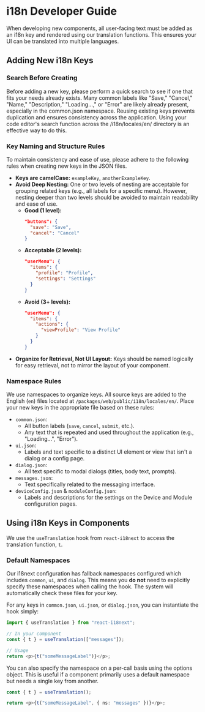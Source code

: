# i18n Developer Guide

When developing new components, all user-facing text must be added as an i18n
key and rendered using our translation functions. This ensures your UI can be
translated into multiple languages.

## Adding New i18n Keys

### Search Before Creating

Before adding a new key, please perform a quick search to see if one that fits
your needs already exists. Many common labels like "Save," "Cancel," "Name,"
"Description," "Loading...," or "Error" are likely already present, especially
in the common.json namespace. Reusing existing keys prevents duplication and
ensures consistency across the application. Using your code editor's search
function across the /i18n/locales/en/ directory is an effective way to do this.

### Key Naming and Structure Rules

To maintain consistency and ease of use, please adhere to the following rules
when creating new keys in the JSON files.

- **Keys are camelCase:** `exampleKey`, `anotherExampleKey`.
- **Avoid Deep Nesting:** One or two levels of nesting are acceptable for
  grouping related keys (e.g., all labels for a specific menu). However, nesting
  deeper than two levels should be avoided to maintain readability and ease of
  use.
  - **Good (1 level):**
    ```json
    "buttons": {
      "save": "Save",
      "cancel": "Cancel"
    }
    ```
  - **Acceptable (2 levels):**
    ```json
    "userMenu": {
      "items": {
        "profile": "Profile",
        "settings": "Settings"
      }
    }
    ```
  - **Avoid (3+ levels):**
    ```json
    "userMenu": {
      "items": {
        "actions": {
          "viewProfile": "View Profile"
        }
      }
    }
    ```
- **Organize for Retrieval, Not UI Layout:** Keys should be named logically for
  easy retrieval, not to mirror the layout of your component.

### Namespace Rules

We use namespaces to organize keys. All source keys are added to the English
(`en`) files located at `/packages/web/public/i18n/locales/en/`. Place your new keys in the
appropriate file based on these rules:

- `common.json`:
  - All button labels (`save`, `cancel`, `submit`, etc.).
  - Any text that is repeated and used throughout the application (e.g.,
    "Loading...", "Error").
- `ui.json`:
  - Labels and text specific to a distinct UI element or view that isn't a
    dialog or a config page.
- `dialog.json`:
  - All text specific to modal dialogs (titles, body text, prompts).
- `messages.json`:
  - Text specifically related to the messaging interface.
- `deviceConfig.json` & `moduleConfig.json`:
  - Labels and descriptions for the settings on the Device and Module
    configuration pages.

## Using i18n Keys in Components

We use the `useTranslation` hook from `react-i18next` to access the translation
function, `t`.

### Default Namespaces

Our i18next configuration has fallback namespaces configured which includes
`common`, `ui`, and `dialog`. This means you **do not** need to explicitly
specify these namespaces when calling the hook. The system will automatically
check these files for your key.

For any keys in `common.json`, `ui.json`, or `dialog.json`, you can instantiate
the hook simply:

```typescript
import { useTranslation } from "react-i18next";

// In your component
const { t } = useTranslation(["messages"]);

// Usage
return <p>{t("someMessageLabel")}</p>;
```

You can also specify the namespace on a per-call basis using the options object.
This is useful if a component primarily uses a default namespace but needs a
single key from another.

```typescript
const { t } = useTranslation();

return <p>{t("someMessageLabel", { ns: "messages" })}</p>;
```
